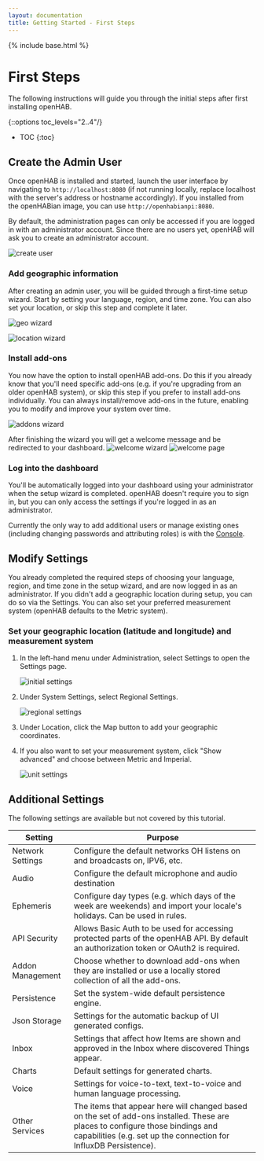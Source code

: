 ```yaml
---
layout: documentation
title: Getting Started - First Steps
---
```


{% include base.html %}

# First Steps

The following instructions will guide you through the initial steps after first installing openHAB.

{::options toc_levels="2..4"/}

- TOC
{:toc}

## Create the Admin User

Once openHAB is installed and started, launch the user interface by navigating to `http://localhost:8080` (if not running locally, replace localhost with the server's address or hostname accordingly).
If you installed from the openHABian image, you can use `http://openhabianpi:8080`.

By default, the administration pages can only be accessed if you are logged in with an administrator account.
Since there are no users yet, openHAB will ask you to create an administrator account.

![create user](images/create_user.png)

### Add geographic information

After creating an admin user, you will be guided through a first-time setup wizard.
Start by setting your language, region, and time zone. You can also set your location, or skip this step and complete it later.

![geo wizard](images/wizard_geo.png)

![location wizard](images/wizard_location.png)

### Install add-ons

You now have the option to install openHAB add-ons.
Do this if you already know that you'll need specific add-ons (e.g. if you're upgrading from an older openHAB system), or skip this step if you prefer to install add-ons individually.
You can always install/remove add-ons in the future, enabling you to modify and improve your system over time.

![addons wizard](images/wizard_addons.png)

After finishing the wizard you will get a welcome message and be redirected to your dashboard.
![welcome wizard](images/wizard_welcome.png)
![welcome page](images/welcome_page.png)

### Log into the dashboard

You'll be automatically logged into your dashboard using your administrator when the setup wizard is completed.
openHAB doesn't require you to sign in, but you can only access the settings if you're logged in as an administrator.

Currently the only way to add additional users or manage existing ones (including changing passwords and attributing roles) is with the [Console]({{base}}/administration/console.html).

## Modify Settings

You already completed the required steps of choosing your language, region, and time zone in the setup wizard, and are now logged in as an administrator.
If you didn't add a geographic location during setup, you can do so via the Settings.
You can also set your preferred measurement system (openHAB defaults to the Metric system).

### Set your geographic location (latitude and longitude) and measurement system

1. In the left-hand menu under Administration, select Settings to open the Settings page.

    ![initial settings](images/initial_settings.png)

1. Under System Settings, select Regional Settings.

    ![regional settings](images/regional_settings.png)

1. Under Location, click the Map button to add your geographic coordinates.

1. If you also want to set your measurement system, click "Show advanced" and choose between Metric and Imperial.

    ![unit settings](images/units_settings.png)

## Additional Settings

The following settings are available but not covered by this tutorial.

Setting | Purpose
-|-
Network Settings | Configure the default networks OH listens on and broadcasts on, IPV6, etc.
Audio | Configure the default microphone and audio destination
Ephemeris | Configure day types (e.g. which days of the week are weekends) and import your locale's holidays. Can be used in rules.
API Security | Allows Basic Auth to be used for accessing protected parts of the openHAB API. By default an authorization token or OAuth2 is required.
Addon Management | Choose whether to download add-ons when they are installed or use a locally stored collection of all the add-ons.
Persistence | Set the system-wide default persistence engine.
Json Storage | Settings for the automatic backup of UI generated configs.
Inbox | Settings that affect how Items are shown and approved in the Inbox where discovered Things appear.
Charts | Default settings for generated charts.
Voice | Settings for voice-to-text, text-to-voice and human language processing.
Other Services | The items that appear here will changed based on the set of add-ons installed. These are places to configure those bindings and capabilities (e.g. set up the connection for InfluxDB Persistence).
